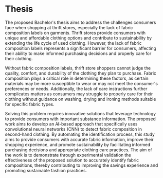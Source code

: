 # Thesis

The proposed Bachelor's thesis aims to address the challenges consumers face when shopping at thrift stores, especially the lack of fabric composition labels on garments. Thrift stores provide consumers with unique and affordable clothing options and contribute to sustainability by extending the life cycle of used clothing. However, the lack of fabric composition labels represents a significant barrier for consumers, affecting their ability to make informed purchasing decisions and properly care for their clothing.

Without fabric composition labels, thrift store shoppers cannot judge the quality, comfort, and durability of the clothing they plan to purchase. Fabric composition plays a critical role in determining these factors, as certain materials may be more susceptible to wear or may not meet the consumer's preferences or needs. Additionally, the lack of care instructions further complicates matters as consumers may struggle to properly care for their clothing without guidance on washing, drying and ironing methods suitable for specific fabric types.

Solving this problem requires innovative solutions that leverage technology to provide consumers with important substance information. The proposed work aims to develop an AI-based approach that specifically uses convolutional neural networks (CNN) to detect fabric composition in second-hand clothing. By automating the identification process, this study aims to provide consumers with accurate fabric information, improve their shopping experience, and promote sustainability by facilitating informed purchasing decisions and appropriate clothing care practices. The aim of the work is to demonstrate through experimental validation the effectiveness of the proposed solution to accurately identify fabric compositions, thereby contributing to improving the savings experience and promoting sustainable fashion practices.
